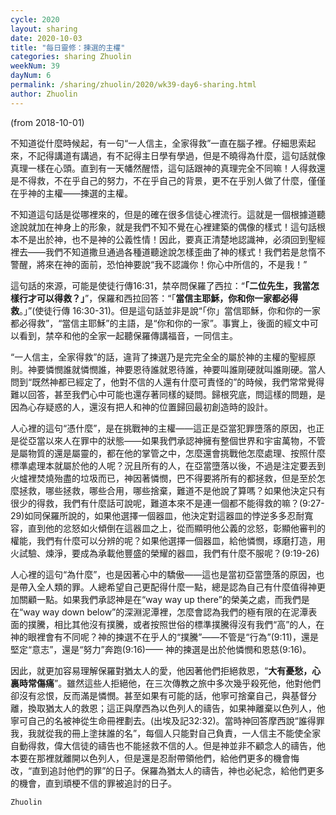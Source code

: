 ```yaml
---
cycle: 2020
layout: sharing
date: 2020-10-03
title: "每日靈修：揀選的主權"
categories: sharing Zhuolin
weekNum: 39
dayNum: 6
permalink: /sharing/zhuolin/2020/wk39-day6-sharing.html
author: Zhuolin
---
```

(from 2018-10-01)

不知道從什麼時候起，有一句“一人信主，全家得救”一直在腦子裡。仔細思索起來，不記得講道有講過，有不記得主日學有學過，但是不曉得為什麼，這句話就像真理一樣在心頭。直到有一天幡然醒悟，這句話跟神的真理完全不同嘛！人得救還是不得救，不在乎自己的努力，不在乎自己的背景，更不在乎別人做了什麼，僅僅在乎神的主權——揀選的主權。  

不知道這句話是從哪裡來的，但是的確在很多信徒心裡流行。這就是一個根據道聽途說就加在神身上的形象，就是我們不知不覺在心裡建築的偶像的樣式！這句話根本不是出於神，也不是神的公義性情！因此，要真正清楚地認識神，必須回到聖經裡去——我們不知道撒旦通過各種道聽途說怎樣歪曲了神的樣式！我們若是怠惰不警醒，將來在神的面前，恐怕神要說“我不認識你！你心中所信的，不是我！”  

這句話的來源，可能是使徒行傳16:31，禁卒問保羅了西拉：“**「二位先生，我當怎樣行才可以得救？」**”，保羅和西拉回答：“「**當信主耶穌，你和你一家都必得救**。」”(使徒行傳 16:30-31)。但是這句話並非是說“「你」當信耶穌，你和你的一家都必得救”，“當信主耶穌”的主語，是“你和你的一家”。事實上，後面的經文中可以看到，禁卒和他的全家一起聽保羅傳講福音，一同信主。  

“一人信主，全家得救”的話，違背了揀選乃是完完全全的屬於神的主權的聖經原則。神要憐憫誰就憐憫誰，神要恩待誰就恩待誰，神要叫誰剛硬就叫誰剛硬。當人問到“既然神都已經定了，他對不信的人還有什麼可責怪的”的時候，我們常常覺得難以回答，甚至我們心中可能也還存著同樣的疑問。歸根究底，問這樣的問題，是因為心存疑惑的人，還沒有把人和神的位置歸回最初創造時的設計。  

人心裡的這句“憑什麼”，是在挑戰神的主權——這正是亞當犯罪墮落的原因，也正是從亞當以來人在罪中的狀態——如果我們承認神擁有整個世界和宇宙萬物，不管是屬物質的還是屬靈的，都在他的掌管之中，怎麼還會挑戰他怎麼處理、按照什麼標準處理本就屬於他的人呢？況且所有的人，在亞當墮落以後，不過是注定要丟到火爐裡焚燒殆盡的垃圾而已，神因著憐憫，巴不得要將所有的都拯救，但是至於怎麼拯救，哪些拯救，哪些合用，哪些捨棄，難道不是他說了算嗎？如果他決定只有很少的得救，我們有什麼話可說呢，難道本來不是連一個都不能得救的嘛？(9:27-29)如同保羅所說的，如果他選擇一個器皿，他決定對這器皿的悖逆多多忍耐寬容，直到他的忿怒如火傾倒在這器皿之上，從而顯明他公義的忿怒，彰顯他審判的權能，我們有什麼可以分辨的呢？如果他選擇一個器皿，給他憐憫，琢磨打造，用火試驗、煉淨，要成為承載他豐盛的榮耀的器皿，我們有什麼不服呢？(9:19-26)  

人心裡的這句“為什麼”，也是因著心中的驕傲——這也是當初亞當墮落的原因，也是帶入全人類的罪。人總希望自己更配得什麼一點，總是認為自己有什麼值得神更加關顧一點。如果我們承認神是在“way way up there”的榮美之處，而我們是在“way way down below”的深淵泥潭裡，怎麼會認為我們的極有限的在泥潭表面的撲騰，相比其他沒有撲騰，或者按照世俗的標準撲騰得沒有我們“高”的人，在神的眼裡會有不同呢？神的揀選不在乎人的“撲騰”——不管是“行為”(9:11)，還是堅定“意志”，還是“努力”奔跑(9:16)—— 神的揀選是出於他憐憫和恩慈(9:16)。  

因此，就更加容易理解保羅對猶太人的愛，他因著他們拒絕救恩，“**大有憂愁，心裏時常傷痛**”。雖然這些人拒絕他，在三次傳教之旅中多次幾乎殺死他，他對他們卻沒有忿恨，反而滿是憐憫。甚至如果有可能的話，他寧可捨棄自己，與基督分離，換取猶太人的救恩；這正與摩西為以色列人的禱告，如果神離棄以色列人，他寧可自己的名被神從生命冊裡劃去。(出埃及記32:32)。當時神回答摩西說“誰得罪我，我就從我的冊上塗抹誰的名”，每個人只能對自己負責，一人信主不能使全家自動得救，偉大信徒的禱告也不能拯救不信的人。但是神並非不顧念人的禱告，他本要在那裡就離開以色列人，但是還是忍耐帶領他們，給他們更多的機會悔改，“直到追討他們的罪”的日子。保羅為猶太人的禱告，神也必紀念，給他們更多的機會，直到頑梗不信的罪被追討的日子。  


`Zhuolin`

